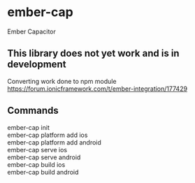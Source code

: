 # ember-cap
Ember Capacitor

## This library does not yet work and is in development

Converting work done to npm module https://forum.ionicframework.com/t/ember-integration/177429

## Commands
ember-cap init  
ember-cap platform add ios  
ember-cap platform add android  
ember-cap serve ios  
ember-cap serve android  
ember-cap build ios  
ember-cap build android